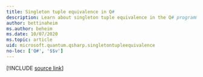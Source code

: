 ```yaml
---
title: Singleton tuple equivalence in Q#
description: Learn about singleton tuple equivalence in the Q# programming language.
author: bettinaheim
ms.author: beheim
ms.date: 10/07/2020
ms.topic: article
uid: microsoft.quantum.qsharp.singletontupleequivalence
no-loc: ['Q#', '$$v']
---
```


<!---
# Types in Q#
-->

[!INCLUDE [source link](~/includes/qsharp-language/Specifications/Language/4_TypeSystem/SingletonTupleEquivalence.md)]

